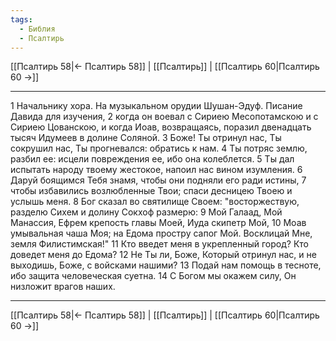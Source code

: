 ```yaml
---
tags:
  - Библия
  - Псалтирь
---
```

[[Псалтирь 58|← Псалтирь 58]] | [[Псалтирь]] | [[Псалтирь 60|Псалтирь 60 →]]

---
1 Начальнику хора. На музыкальном орудии Шушан-Эдуф. Писание Давида для изучения,
2 когда он воевал с Сириею Месопотамскою и с Сириею Цованскою, и когда Иоав, возвращаясь, поразил двенадцать тысяч Идумеев в долине Соляной.
3 Боже! Ты отринул нас, Ты сокрушил нас, Ты прогневался: обратись к нам.
4 Ты потряс землю, разбил ее: исцели повреждения ее, ибо она колеблется.
5 Ты дал испытать народу твоему жестокое, напоил нас вином изумления.
6 Даруй боящимся Тебя знамя, чтобы они подняли его ради истины,
7 чтобы избавились возлюбленные Твои; спаси десницею Твоею и услышь меня.
8 Бог сказал во святилище Своем: "восторжествую, разделю Сихем и долину Сокхоф размерю:
9 Мой Галаад, Мой Манассия, Ефрем крепость главы Моей, Иуда скипетр Мой,
10 Моав умывальная чаша Моя; на Едома простру сапог Мой. Восклицай Мне, земля Филистимская!"
11 Кто введет меня в укрепленный город? Кто доведет меня до Едома?
12 Не Ты ли, Боже, Который отринул нас, и не выходишь, Боже, с войсками нашими?
13 Подай нам помощь в тесноте, ибо защита человеческая суетна.
14 С Богом мы окажем силу, Он низложит врагов наших.

---
[[Псалтирь 58|← Псалтирь 58]] | [[Псалтирь]] | [[Псалтирь 60|Псалтирь 60 →]]
